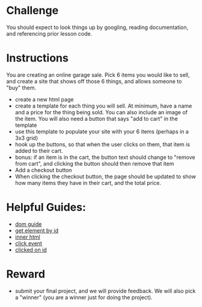 # Challenge

You should expect to look things up by googling, reading documentation, and referencing prior lesson code.

# Instructions

You are creating an online garage sale. Pick 6 items you would like to sell, and create a site that shows off those 6 things, and allows someone to "buy" them.

- create a new html page
- create a template for each thing you will sell. At minimum, have a name and a price for the thing being sold. You can also include an image of the item. You will also need a button that says "add to cart" in the template
- use this template to populate your site with your 6 items (perhaps in a 3x3 grid)
- hook up the buttons, so that when the user clicks on them, that item is added to their cart.
- bonus: if an item is in the cart, the button text should change to "remove from cart", and clicking the button should then remove that item
- Add a checkout button
- When clicking the checkout button, the page should be updated to show how many items they have in their cart, and the total price.

# Helpful Guides:

- [dom guide](https://developer.mozilla.org/en-US/docs/Learn/JavaScript/Client-side_web_APIs/Manipulating_documents)
- [get element by id](https://developer.mozilla.org/en-US/docs/Web/API/Document/getElementById)
- [inner html](https://developer.mozilla.org/en-US/docs/Web/API/Element/innerHTML)
- [click event](https://stackoverflow.com/questions/11741070/how-to-get-the-element-clicked-on)
- [clicked on id](https://stackoverflow.com/questions/53602305/retrieve-the-id-of-the-form-or-button-that-addeventlistener-answered?noredirect=1&lq=1)

# Reward

- submit your final project, and we will provide feedback. We will also pick a "winner" (you are a winner just for doing the project).
